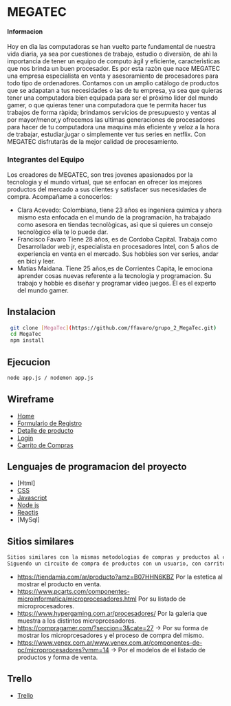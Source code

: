 # MEGATEC

#### Informacion

Hoy en dìa las computadoras se han vuelto parte fundamental de nuestra vida diaria, ya sea por cuestiones de trabajo, estudio o diversiòn, de ahì la importancia de tener un equipo de computo àgil y eficiente, caracterìsticas que nos brinda un buen procesador. Es por esta razòn que nace MEGATEC una empresa especialista en venta y asesoramiento de procesadores para todo tipo de ordenadores. Contamos con un amplio catàlogo de productos  que se adapatan a tus necesidades o las de tu empresa, ya sea que quieras tener una computadora bien equipada para ser el pròximo lider del mundo gamer, o que quieras tener una computadora que te permita hacer tus trabajos de forma ràpida; brindamos servicios de presupuesto y ventas al por mayor/menor,y ofrecemos las ultimas generaciones de procesadores para hacer de tu computadora una maquina más eficiente y veloz a la hora de trabajar, estudiar,jugar o simplemente ver tus series en netflix. Con MEGATEC disfrutaràs de la mejor calidad de procesamiento. 


### Integrantes del Equipo
Los creadores de MEGATEC, son tres jovenes apasionados por la tecnologìa y el mundo virtual, que se enfocan en ofrecer los mejores productos del mercado a sus clientes y satisfacer sus necesidades de compra. Acompañame a conocerlos:
- Clara Acevedo: Colombiana, tiene 23 años es ingeniera quìmica y ahora mismo esta enfocada en el mundo de la programaciòn, ha trabajado como asesora en tiendas tecnològicas, asì que si quieres un consejo tecnològico ella te lo puede dar.
- Francisco Favaro
Tiene 28 años, es de Cordoba Capital. Trabaja como Desarrollador web jr, especialista en procesadores Intel,  con 5 años de experiencia en venta en el mercado. Sus hobbies son ver series, andar en bici y leer.
- Matias Maidana.
   Tiene 25 años,es de Corrientes Capita, le emociona aprender cosas nuevas referente a la tecnologia y programacion. Su trabajo y hobbie es diseñar y programar video juegos. Él es el experto del mundo gamer.

## Instalacion
```sh
 git clone [MegaTec](https://github.com/ffavaro/grupo_2_MegaTec.git)
 cd MegaTec
 npm install
```

## Ejecucion 
 ```sh
 node app.js / nodemon app.js
```

## Wireframe
- [Home]( https://wireframe.cc/pro/pp/7267bbf42548946)
- [Formulario de Registro](https://wireframe.cc/SvIXBE)
- [Detalle de producto](https://wireframe.cc/pro/pp/313a331a0547985)
- [Login](https://wireframe.cc/IO4miQ)
- [Carrito de Compras](https://wireframe.cc/pro/pp/075fe4cdf549721)

## Lenguajes de programacion del proyecto
- [Html]
- [CSS](https://developer.mozilla.org/es/docs/Web/CSS)
- [Javascript](https://developer.mozilla.org/es/docs/Web/JavaScript)
- [Node js](https://nodejs.org/en/)
- [Reactjs](https://es.reactjs.org/) 
- [MySql]

## Sitios similares
 ```sh
 Sitios similares con la mismas metodologias de compras y productos al cual apunta Megatec. 
 Siguendo un circuito de compra de productos con un usuario, con carrito de ventas y el envio al domicilio.
```
- https://tiendamia.com/ar/producto?amz=B07HHN6KBZ  Por la estetica al mostrar el producto en venta. 
- https://www.pcarts.com/componentes-microinformatica/microprocesadores.html Por su listado de microprocesadores.
- https://www.hypergaming.com.ar/procesadores/  Por la galeria que muestra a los distintos microprcesadores.
- https://compragamer.com/?seccion=3&cate=27 -> Por su forma de mostrar los microprcesadores y el proceso de compra del mismo.
- https://www.venex.com.ar/www.venex.com.ar/componentes-de-pc/microprocesadores?vmm=14 -> Por el modelos de  el listado de productos y forma de venta.

## Trello 
- [Trello](https://trello.com/b/6g4jkbqz/proyecto-integrador)